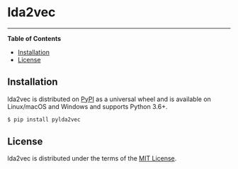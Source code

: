 # lda2vec

-----

**Table of Contents**

* [Installation](#installation)
* [License](#license)

## Installation

lda2vec is distributed on [PyPI](https://pypi.org) as a universal
wheel and is available on Linux/macOS and Windows and supports
Python 3.6+.

```bash
$ pip install pylda2vec
```

## License

lda2vec is distributed under the terms of the
[MIT License](https://choosealicense.com/licenses/mit).
